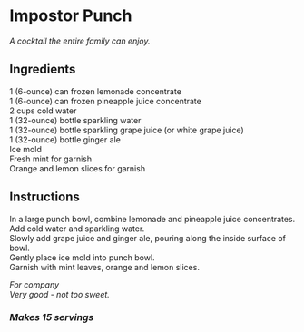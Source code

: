 # Impostor Punch

*A cocktail the entire family can enjoy.*  

## Ingredients
$1$ (6-ounce) can frozen lemonade concentrate  
$1$ (6-ounce) can frozen pineapple juice concentrate  
$2$ cups cold water  
$1$ (32-ounce) bottle sparkling water  
$1$ (32-ounce) bottle sparkling grape juice (or white grape juice)  
$1$ (32-ounce) bottle ginger ale  
Ice mold  
Fresh mint for garnish  
Orange and lemon slices for garnish  

## Instructions
In a large punch bowl, combine lemonade and pineapple juice concentrates.  
Add cold water and sparkling water.  
Slowly add grape juice and ginger ale, pouring along the inside surface of bowl.  
Gently place ice mold into punch bowl.  
Garnish with mint leaves, orange and lemon slices.  

*For company*  
*Very good - not too sweet.*  

### *Makes 15 servings*